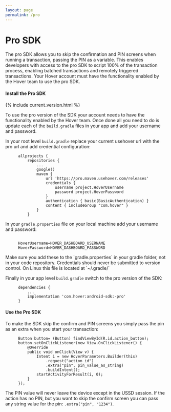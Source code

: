 ```yaml
---
layout: page
permalink: /pro
---
```


# Pro SDK

The pro SDK allows you to skip the confirmation and PIN screens when running a transaction, passing the PIN as a variable. This enables developers with access to the pro SDK to script 100% of the transaction process, enabling batched transactions and remotely triggered transactions. Your Hover account must have the functionality enabled by the Hover team to use the pro SDK.

#### Install the Pro SDK

{% include current_version.html %}

To use the pro version of the SDK your account needs to have the functionality enabled by the Hover team. Once done all you need to do is update each of the `build.gradle` files in your app and add your username and password.

In your root level `build.gradle` replace your current usehover url with the pro url and add credential configuration:

<figure>
	<pre><code class="gradle" data-lang="gradle">allprojects { 
	repositories {
		...
		google()
		maven {
			url 'https://pro.maven.usehover.com/releases'
			credentials {
			    username project.HoverUsername
			    password project.HoverPassword
			}
			authentication { basic(BasicAuthentication) }
			content { includeGroup "com.hover" }
		}
	}</code></pre>
</figure>

In your `gradle.properties` file on your local machine add your username and password:

<figure>
	<pre><code class="gradle" data-lang="gradle">
HoverUsername=HOVER_DASHBOARD_USERNAME
HoverPassword=HOVER_DASHBOARD_PASSWORD</code></pre>
</figure>

<div class="call-out call-out-info">
    <p>Make sure you add these to the `gradle.properties` in your gradle folder, not in your code repository. Credentials should never be submitted to version control. On Linux this file is located at `~/.gradle/`</p>
</div>

Finally in your app level `build.gradle` switch to the pro version of the SDK:

<figure>
	<pre><code class="gradle" data-lang="gradle">dependencies {
	...
	implementation 'com.hover:android-sdk:<span class="version-number"></span>-pro'
}</code></pre>
</figure>

#### Use the Pro SDK

To make the SDK skip the confirm and PIN screens you simply pass the pin as an extra when you start your transaction:

<figure>
	<pre><code class="java" data-lang="java">Button button= (Button) findViewById(R.id.action_button);
button.setOnClickListener(new View.OnClickListener() {
	@Override
	public void onClick(View v) {
		Intent i = new HoverParameters.Builder(this)
			.request("action_id")
			.extra("pin", pin_value_as_string)
			.buildIntent();
		startActivityForResult(i, 0);
	}
});</code></pre>
</figure>

The PIN value will never leave the device except in the USSD session. If the action has no PIN, but you want to skip the confirm screen you can pass any string value for the pin: `.extra("pin", "1234")`.
